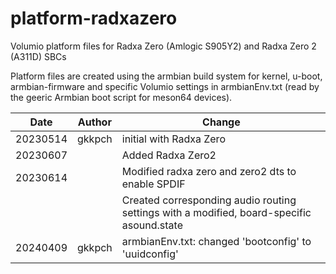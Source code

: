 # platform-radxazero
Volumio platform files for Radxa Zero (Amlogic S905Y2) and Radxa Zero 2 (A311D) SBCs

Platform files are created using the armbian build system for kernel, u-boot, armbian-firmware and specific Volumio settings in armbianEnv.txt (read by the geeric Armbian boot script for meson64 devices).

<sub>

|Date|Author|Change
|---|---|---|
20230514|gkkpch|initial with Radxa Zero
20230607||Added Radxa Zero2
20230614||Modified radxa zero and zero2 dts to enable SPDIF
|||Created corresponding audio routing settings with a modified,  board-specific asound.state
|20240409|gkkpch|armbianEnv.txt: changed 'bootconfig' to 'uuidconfig'

